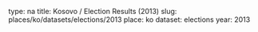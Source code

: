 type: na
title: Kosovo / Election Results (2013)
slug: places/ko/datasets/elections/2013
place: ko
dataset: elections
year: 2013
